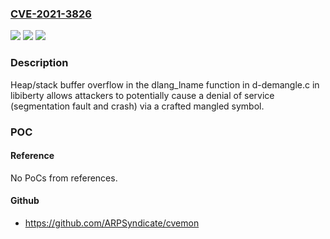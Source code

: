 ### [CVE-2021-3826](https://cve.mitre.org/cgi-bin/cvename.cgi?name=CVE-2021-3826)
![](https://img.shields.io/static/v1?label=Product&message=gcc&color=blue)
![](https://img.shields.io/static/v1?label=Version&message=%3D%20gcc%2011.2.0%20&color=brighgreen)
![](https://img.shields.io/static/v1?label=Vulnerability&message=CWE-119&color=brighgreen)

### Description

Heap/stack buffer overflow in the dlang_lname function in d-demangle.c in libiberty allows attackers to potentially cause a denial of service (segmentation fault and crash) via a crafted mangled symbol.

### POC

#### Reference
No PoCs from references.

#### Github
- https://github.com/ARPSyndicate/cvemon

